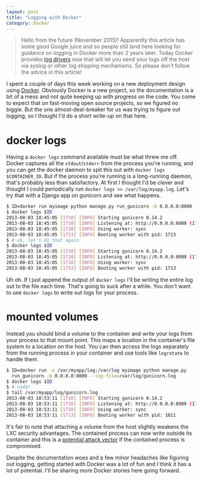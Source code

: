 ```yaml
---
layout: post
title: "Logging with Docker"
category: Docker
---
```


><aside>Hello from the future (November 2015)! Apparently this article has some good Google juice and so people still land here looking for guidance on logging in Docker more than 2 years later. Today Docker provides <a href="https://docs.docker.com/reference/logging/overview/">log drivers</a> now that will let you send your logs off the host via syslog or other log shipping mechanisms. So please don't follow the advice in this article!</aside>

I spent a couple of days this week working on a new deployment design using [Docker](http://docker.io). Obviously Docker is a new project, so the documentation is a bit of a mess and not quite keeping up with progress on the code. You come to expect that on fast-moving open source projects, so we figured no biggie. But the one almost-deal-breaker for us was trying to figure out logging, so I thought I'd do a short write-up on that here.

# docker logs

Having a `docker logs` command available must be what threw me off. Docker captures all the `stdout`/`stderr` from the process you're running, and you can get the docker daemon to spit this out with `docker logs $CONTAINER_ID`. But if the process you're running is a long-running daemon, that's probably less than satisfactory. At first I thought I'd be clever and thought I could periodically run `docker logs >> /var/log/myapp.log`. Let's try that with a Django app on gunicorn and see what happens.

~~~ bash
$ ID=docker run myimage python manage.py run_gunicorn -b 0.0.0.0:8000
$ docker logs $ID
2013-08-03 18:45:05 [1710] [INFO] Starting gunicorn 0.14.2
2013-08-03 18:45:05 [1710] [INFO] Listening at: http://0.0.0.0:8000 (1710)
2013-08-03 18:45:05 [1710] [INFO] Using worker: sync
2013-08-03 18:45:05 [1713] [INFO] Booting worker with pid: 1713
$ # ok, let's do that again
$ docker logs $ID
2013-08-03 18:45:05 [1710] [INFO] Starting gunicorn 0.14.2
2013-08-03 18:45:05 [1710] [INFO] Listening at: http://0.0.0.0:8000 (1710)
2013-08-03 18:45:05 [1710] [INFO] Using worker: sync
2013-08-03 18:45:05 [1713] [INFO] Booting worker with pid: 1713
~~~

Uh oh. If I just append the output of `docker logs` I'll be writing the entire log out to the file each time. That's going to suck after a while. You don't want to use `docker logs` to write out logs for your process.

# mounted volumes

Instead you should bind a volume to the container and write your logs from your process to that mount point. This maps a location in the container's file system to a location on the host. You can then access the logs separately from the running process in your container and use tools like `logrotate` to handle them.

~~~ bash
$ ID=docker run -v /var/myapp/log:/var/log myimage python manage.py
  run_gunicorn -b 0.0.0.0:8000 --log-file=/var/log/gunicorn.log
$ docker logs $ID
$ # nada!
$ tail /var/myapp/log/gunicorn.log
2013-08-03 18:53:11 [1710] [INFO] Starting gunicorn 0.14.2
2013-08-03 18:53:11 [1710] [INFO] Listening at: http://0.0.0.0:8000 (1710)
2013-08-03 18:53:11 [1710] [INFO] Using worker: sync
2013-08-03 18:53:11 [1713] [INFO] Booting worker with pid: 1811
~~~

It's fair to note that attaching a volume from the host slightly weakens the LXC security advantages. The contained process can now write outside its container and this is a [potential attack vector](https://www.owasp.org/index.php/Log_injection) if the contained process is compromised.

Despite the documentation woes and a few minor headaches like figuring out logging, getting started with Docker was a lot of fun and I think it has a lot of potential. I'll be sharing more Docker stories here going forward.
